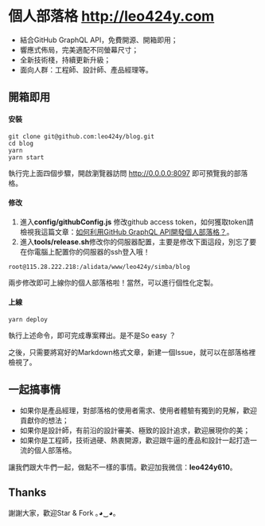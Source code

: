 # 個人部落格 http://leo424y.com
- 結合GitHub GraphQL API，免費開源、開箱即用；
- 響應式佈局，完美適配不同螢幕尺寸；
- 全新技術棧，持續更新升級；
- 面向人群：工程師、設計師、產品經理等。

## 開箱即用

#### 安裝

```shell
git clone git@github.com:leo424y/blog.git
cd blog
yarn
yarn start
```

執行完上面四個步驟，開啟瀏覽器訪問 http://0.0.0.0:8097 即可預覽我的部落格。

#### 修改

1. 進入**config/githubConfig.js** 修改github access token，如何獲取token請檢視我這篇文章：[如何利用GitHub GraphQL API開發個人部落格？](https://github.com/simbawus/blog/issues/11)。
2. 進入**tools/release.sh**修改你的伺服器配置，主要是修改下面這段，別忘了要在你電腦上配置你的伺服器的ssh登入哦！

```shell
root@115.28.222.218:/alidata/www/leo424y/simba/blog
```

兩步修改即可上線你的個人部落格啦！當然，可以進行個性化定製。

#### 上線

```shell
yarn deploy
```

執行上述命令，即可完成專案釋出。是不是So easy ？

之後，只需要將寫好的Markdown格式文章，新建一個Issue，就可以在部落格裡檢視了。

## 一起搞事情

- 如果你是產品經理，對部落格的使用者需求、使用者體驗有獨到的見解，歡迎貢獻你的想法；
- 如果你是設計師，有前沿的設計審美、極致的設計追求，歡迎展現你的美；
- 如果你是工程師，技術過硬、熱衷開源，歡迎跟牛逼的產品和設計一起打造一流的個人部落格。

讓我們跟大牛們一起，做點不一樣的事情。歡迎加我微信：**leo424y610**。

## Thanks

謝謝大家，歡迎Star & Fork  ｡◕‿◕｡
